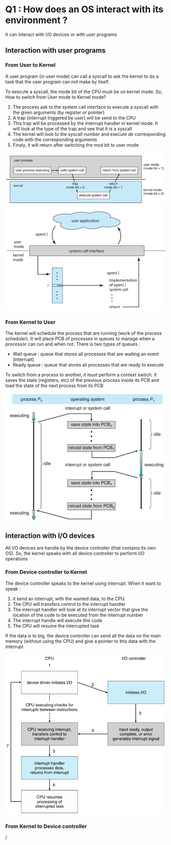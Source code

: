 # Q1 : How does an OS interact with its environment ?

It can interact with I/O devices or with user programs

## Interaction with user programs

### From User to Kernel

A user program (in user mode) can call a syscall to ask the kernel to do a task that the user program can not make by itself.

To execute a syscall, the mode bit of the CPU must be on kernel mode. So, How to switch from User mode to Kernel mode?

1. The process ask to the system call interface to execute a syscall with the given arguments (by register or pointer)
2. A trap (interrupt triggered by user) will be send to the CPU
3. This trap will be processed by the interrupt handler in kernel mode. It will look at the type of the trap and see that it is a syscall
4. The kernel will look to the syscall number and execute de corresponding code with the corresponding arguments
5. Finaly, it will return after switching the mod bit to user mode

![](../Notion/attachments/Pasted%20image%2020230611100245.png)![](../Notion/attachments/Pasted%20image%2020230611110156.png)

### From Kernel to User

The kernel will schedule the process that are running (work of the process scheduler). It will place PCB of processes in queues to manage when a processor can run and when not. There is two types of queues :

- Wait queue : queue that stores all processes that are waiting an event (interrupt)
- Ready queue : queue that stores all processes that are ready to execute

To switch from a process to another, it must perform a context switch. It saves the state (registers, etc) of the previous process inside its PCB and load the state of the next process from its PCB

![](../Notion/Concepts/attachments/Pasted%20image%2020230611141804.png)

## Interaction with I/O devices

All I/O devices are handle by the device controller (that contains its own OS). So, the kernel speaks with all device controller to perform I/O operations

### From Device controller to Kernel

The device controller speaks to the kernel using interrupt. When it want to speak :

1. it send an interrupt, with the wanted data, to the CPU. 
2. The CPU will transfers control to the interrupt handler
3. The interrupt handler will look at its interrupt vector that give the location of the code to be executed from the interrupt number
4. The interrupt handle will execute this code
5. The CPU will resume the interrupted task

If the data is to big, the device controller can send all the data on the main memory (without using the CPU) and give a pointer to this data with the interrupt

![](attachments/Pasted%20image%2020230611183905.png)

### From Kernel to Device controller

/